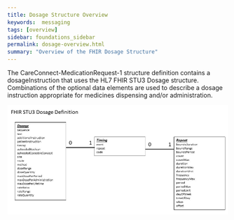 ```yaml
---
title: Dosage Structure Overview
keywords:  messaging
tags: [overview]
sidebar: foundations_sidebar
permalink: dosage-overview.html
summary: "Overview of the FHIR Dosage Structure"
---
```




The CareConnect-MedicationRequest-1 structure definition contains a dosageInstruction that uses the HL7 FHIR STU3 Dosage structure. Combinations of the optional data elements are used to describe a dosage instruction appropriate for medicines dispensing and/or administration.

![alt text](images/explore/dosage.jpg "FHIR STU3 Dosage Structure")

